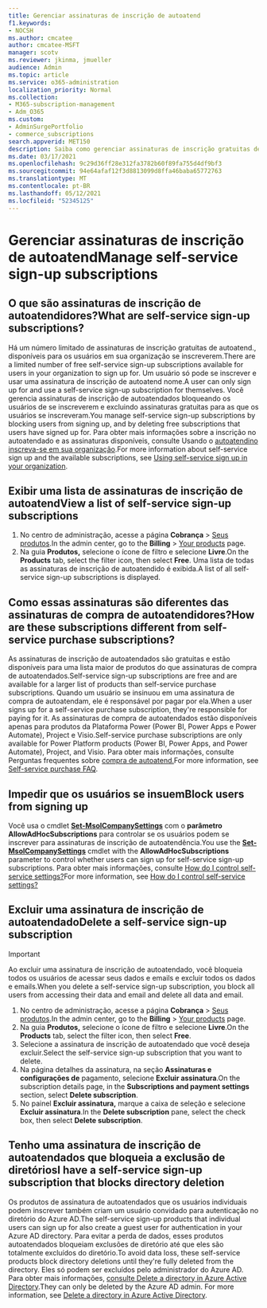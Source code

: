 ```yaml
---
title: Gerenciar assinaturas de inscrição de autoatend
f1.keywords:
- NOCSH
ms.author: cmcatee
author: cmcatee-MSFT
manager: scotv
ms.reviewer: jkinma, jmueller
audience: Admin
ms.topic: article
ms.service: o365-administration
localization_priority: Normal
ms.collection:
- M365-subscription-management
- Adm_O365
ms.custom:
- AdminSurgePortfolio
- commerce_subscriptions
search.appverid: MET150
description: Saiba como gerenciar assinaturas de inscrição gratuitas de autoatendir para sua organização.
ms.date: 03/17/2021
ms.openlocfilehash: 9c29d36ff28e312fa3782b60f89fa755d4df9bf3
ms.sourcegitcommit: 94e64afaf12f3d8813099d8ffa46baba65772763
ms.translationtype: MT
ms.contentlocale: pt-BR
ms.lasthandoff: 05/12/2021
ms.locfileid: "52345125"
---
```

# <a name="manage-self-service-sign-up-subscriptions"></a><span data-ttu-id="368b7-103">Gerenciar assinaturas de inscrição de autoatend</span><span class="sxs-lookup"><span data-stu-id="368b7-103">Manage self-service sign-up subscriptions</span></span>

## <a name="what-are-self-service-sign-up-subscriptions"></a><span data-ttu-id="368b7-104">O que são assinaturas de inscrição de autoatendidores?</span><span class="sxs-lookup"><span data-stu-id="368b7-104">What are self-service sign-up subscriptions?</span></span>

<span data-ttu-id="368b7-105">Há um número limitado de assinaturas de inscrição gratuitas de autoatend., disponíveis para os usuários em sua organização se inscreverem.</span><span class="sxs-lookup"><span data-stu-id="368b7-105">There are a limited number of free self-service sign-up subscriptions available for users in your organization to sign up for.</span></span> <span data-ttu-id="368b7-106">Um usuário só pode se inscrever e usar uma assinatura de inscrição de autoatend nome.</span><span class="sxs-lookup"><span data-stu-id="368b7-106">A user can only sign up for and use a self-service sign-up subscription for themselves.</span></span> <span data-ttu-id="368b7-107">Você gerencia assinaturas de inscrição de autoatendados bloqueando os usuários de se inscreverem e excluindo assinaturas gratuitas para as que os usuários se inscreveram.</span><span class="sxs-lookup"><span data-stu-id="368b7-107">You manage self-service sign-up subscriptions by blocking users from signing up, and by deleting free subscriptions that users have signed up for.</span></span> <span data-ttu-id="368b7-108">Para obter mais informações sobre a inscrição no autoatendado e as assinaturas disponíveis, consulte Usando o [autoatendino inscreva-se em sua organização](../../admin/misc/self-service-sign-up.md).</span><span class="sxs-lookup"><span data-stu-id="368b7-108">For more information about self-service sign up and the available subscriptions, see [Using self-service sign up in your organization](../../admin/misc/self-service-sign-up.md).</span></span>

## <a name="view-a-list-of-self-service-sign-up-subscriptions"></a><span data-ttu-id="368b7-109">Exibir uma lista de assinaturas de inscrição de autoatend</span><span class="sxs-lookup"><span data-stu-id="368b7-109">View a list of self-service sign-up subscriptions</span></span>

1. <span data-ttu-id="368b7-110">No centro de administração, acesse a página **Cobrança** > <a href="https://go.microsoft.com/fwlink/p/?linkid=842054" target="_blank">Seus produtos</a>.</span><span class="sxs-lookup"><span data-stu-id="368b7-110">In the admin center, go to the **Billing** > <a href="https://go.microsoft.com/fwlink/p/?linkid=842054" target="_blank">Your products</a> page.</span></span>
2. <span data-ttu-id="368b7-111">Na guia **Produtos,** selecione o ícone de filtro e selecione **Livre**.</span><span class="sxs-lookup"><span data-stu-id="368b7-111">On the **Products** tab, select the filter icon, then select **Free**.</span></span> <span data-ttu-id="368b7-112">Uma lista de todas as assinaturas de inscrição de autoatendido é exibida.</span><span class="sxs-lookup"><span data-stu-id="368b7-112">A list of all self-service sign-up subscriptions is displayed.</span></span>

## <a name="how-are-these-subscriptions-different-from-self-service-purchase-subscriptions"></a><span data-ttu-id="368b7-113">Como essas assinaturas são diferentes das assinaturas de compra de autoatendidores?</span><span class="sxs-lookup"><span data-stu-id="368b7-113">How are these subscriptions different from self-service purchase subscriptions?</span></span>

<span data-ttu-id="368b7-114">As assinaturas de inscrição de autoatendados são gratuitas e estão disponíveis para uma lista maior de produtos do que assinaturas de compra de autoatendados.</span><span class="sxs-lookup"><span data-stu-id="368b7-114">Self-service sign-up subscriptions are free and are available for a larger list of products than self-service purchase subscriptions.</span></span> <span data-ttu-id="368b7-115">Quando um usuário se insinuou em uma assinatura de compra de autoatendam, ele é responsável por pagar por ela.</span><span class="sxs-lookup"><span data-stu-id="368b7-115">When a user signs up for a self-service purchase subscription, they're responsible for paying for it.</span></span> <span data-ttu-id="368b7-116">As assinaturas de compra de autoatendados estão disponíveis apenas para produtos da Plataforma Power (Power BI, Power Apps e Power Automate), Project e Visio.</span><span class="sxs-lookup"><span data-stu-id="368b7-116">Self-service purchase subscriptions are only available for Power Platform products (Power BI, Power Apps, and Power Automate), Project, and Visio.</span></span> <span data-ttu-id="368b7-117">Para obter mais informações, consulte Perguntas frequentes sobre [compra de autoatend.](self-service-purchase-faq.md)</span><span class="sxs-lookup"><span data-stu-id="368b7-117">For more information, see [Self-service purchase FAQ](self-service-purchase-faq.md).</span></span>

## <a name="block-users-from-signing-up"></a><span data-ttu-id="368b7-118">Impedir que os usuários se insuem</span><span class="sxs-lookup"><span data-stu-id="368b7-118">Block users from signing up</span></span>

<span data-ttu-id="368b7-119">Você usa o cmdlet [**Set-MsolCompanySettings**](/powershell/module/msonline/set-msolcompanysettings?preserve-view=true&view=azureadps-1.0) com o **parâmetro AllowAdHocSubscriptions** para controlar se os usuários podem se inscrever para assinaturas de inscrição de autoatendência.</span><span class="sxs-lookup"><span data-stu-id="368b7-119">You use the [**Set-MsolCompanySettings**](/powershell/module/msonline/set-msolcompanysettings?preserve-view=true&view=azureadps-1.0) cmdlet with the **AllowAdHocSubscriptions** parameter to control whether users can sign up for self-service sign-up subscriptions.</span></span> <span data-ttu-id="368b7-120">Para obter mais informações, consulte [How do I control self-service settings?](/azure/active-directory/users-groups-roles/directory-self-service-signup#how-do-i-control-self-service-settings)</span><span class="sxs-lookup"><span data-stu-id="368b7-120">For more information, see [How do I control self-service settings?](/azure/active-directory/users-groups-roles/directory-self-service-signup#how-do-i-control-self-service-settings)</span></span>

## <a name="delete-a-self-service-sign-up-subscription"></a><span data-ttu-id="368b7-121">Excluir uma assinatura de inscrição de autoatendado</span><span class="sxs-lookup"><span data-stu-id="368b7-121">Delete a self-service sign-up subscription</span></span>

> [!IMPORTANT]
> <span data-ttu-id="368b7-122">Ao excluir uma assinatura de inscrição de autoatendado, você bloqueia todos os usuários de acessar seus dados e emails e excluir todos os dados e emails.</span><span class="sxs-lookup"><span data-stu-id="368b7-122">When you delete a self-service sign-up subscription, you block all users from accessing their data and email and delete all data and email.</span></span>

1. <span data-ttu-id="368b7-123">No centro de administração, acesse a página **Cobrança** > <a href="https://go.microsoft.com/fwlink/p/?linkid=842054" target="_blank">Seus produtos</a>.</span><span class="sxs-lookup"><span data-stu-id="368b7-123">In the admin center, go to the **Billing** > <a href="https://go.microsoft.com/fwlink/p/?linkid=842054" target="_blank">Your products</a> page.</span></span>
2. <span data-ttu-id="368b7-124">Na guia **Produtos,** selecione o ícone de filtro e selecione **Livre**.</span><span class="sxs-lookup"><span data-stu-id="368b7-124">On the **Products** tab, select the filter icon, then select **Free**.</span></span>
3. <span data-ttu-id="368b7-125">Selecione a assinatura de inscrição de autoatendado que você deseja excluir.</span><span class="sxs-lookup"><span data-stu-id="368b7-125">Select the self-service sign-up subscription that you want to delete.</span></span> 
4. <span data-ttu-id="368b7-126">Na página detalhes da assinatura, na seção **Assinaturas e configurações de** pagamento, selecione **Excluir assinatura**.</span><span class="sxs-lookup"><span data-stu-id="368b7-126">On the subscription details page, in the **Subscriptions and payment settings** section, select **Delete subscription**.</span></span>
5. <span data-ttu-id="368b7-127">No painel **Excluir assinatura,** marque a caixa de seleção e selecione **Excluir assinatura**.</span><span class="sxs-lookup"><span data-stu-id="368b7-127">In the **Delete subscription** pane, select the check box, then select **Delete subscription**.</span></span>

## <a name="i-have-a-self-service-sign-up-subscription-that-blocks-directory-deletion"></a><span data-ttu-id="368b7-128">Tenho uma assinatura de inscrição de autoatendados que bloqueia a exclusão de diretórios</span><span class="sxs-lookup"><span data-stu-id="368b7-128">I have a self-service sign-up subscription that blocks directory deletion</span></span>

<span data-ttu-id="368b7-129">Os produtos de assinatura de autoatendados que os usuários individuais podem inscrever também criam um usuário convidado para autenticação no diretório do Azure AD.</span><span class="sxs-lookup"><span data-stu-id="368b7-129">The self-service sign-up products that individual users can sign up for also create a guest user for authentication in your Azure AD directory.</span></span> <span data-ttu-id="368b7-130">Para evitar a perda de dados, esses produtos autoatendados bloqueiam exclusões de diretório até que eles são totalmente excluídos do diretório.</span><span class="sxs-lookup"><span data-stu-id="368b7-130">To avoid data loss, these self-service products block directory deletions until they're fully deleted from the directory.</span></span> <span data-ttu-id="368b7-131">Eles só podem ser excluídos pelo administrador do Azure AD. Para obter mais informações, [consulte Delete a directory in Azure Active Directory](/azure/active-directory/users-groups-roles/directory-delete-howto).</span><span class="sxs-lookup"><span data-stu-id="368b7-131">They can only be deleted by the Azure AD admin. For more information, see [Delete a directory in Azure Active Directory](/azure/active-directory/users-groups-roles/directory-delete-howto).</span></span>
